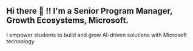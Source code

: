 ## Hi there 👋 !! I'm a Senior Program Manager, Growth Ecosystems, Microsoft. ##
I empower students to build and grow AI-driven solutions with Microsoft technology
